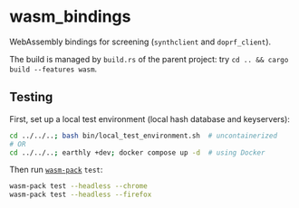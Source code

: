 # wasm_bindings

WebAssembly bindings for screening (`synthclient` and `doprf_client`).

The build is managed by `build.rs` of the parent project: try `cd .. && cargo build --features wasm`.

## Testing

First, set up a local test environment (local hash database and keyservers):

```sh
cd ../../..; bash bin/local_test_environment.sh  # uncontainerized
# OR
cd ../../..; earthly +dev; docker compose up -d  # using Docker
```

Then run [`wasm-pack`](https://github.com/rustwasm/wasm-pack) `test`:

```sh
wasm-pack test --headless --chrome
wasm-pack test --headless --firefox
```
